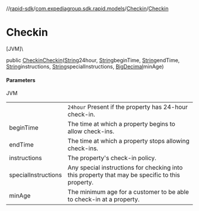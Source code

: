 //[rapid-sdk](../../../index.md)/[com.expediagroup.sdk.rapid.models](../index.md)/[Checkin](index.md)/[Checkin](-checkin.md)

# Checkin

[JVM]\

public [Checkin](index.md)[Checkin](-checkin.md)([String](https://docs.oracle.com/javase/8/docs/api/java/lang/String.html)24hour, [String](https://docs.oracle.com/javase/8/docs/api/java/lang/String.html)beginTime, [String](https://docs.oracle.com/javase/8/docs/api/java/lang/String.html)endTime, [String](https://docs.oracle.com/javase/8/docs/api/java/lang/String.html)instructions, [String](https://docs.oracle.com/javase/8/docs/api/java/lang/String.html)specialInstructions, [BigDecimal](https://docs.oracle.com/javase/8/docs/api/java/math/BigDecimal.html)minAge)

#### Parameters

JVM

| | |
|---|---|
|  | `24hour` Present if the property has 24-hour check-in. |
| beginTime | The time at which a property begins to allow check-ins. |
| endTime | The time at which a property stops allowing check-ins. |
| instructions | The property's check-in policy. |
| specialInstructions | Any special instructions for checking into this property that may be specific to this property. |
| minAge | The minimum age for a customer to be able to check-in at a property. |
